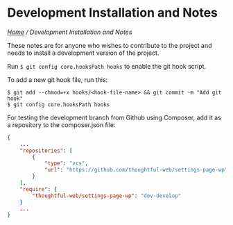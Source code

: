 # Development Installation and Notes

*[Home](../../README.md) / Development Installation and Notes*

These notes are for anyone who wishes to contribute to the project and needs to install a development version of the project.

Run `$ git config core.hooksPath hooks` to enable the git hook script.

To add a new git hook file, run this:

```command-line
$ git add --chmod=+x hooks/<hook-file-name> && git commit -m "Add git hook"
$ git config core.hooksPath hooks
```

For testing the development branch from Github using Composer, add it as a repository to the composer.json file:

```json
{
    ...
	"repositories": [
		{
			"type": "vcs",
			"url": "https://github.com/thoughtful-web/settings-page-wp"
		}
	],
	"require": {
		"thoughtful-web/settings-page-wp": "dev-develop"
	}
	...
}
```
